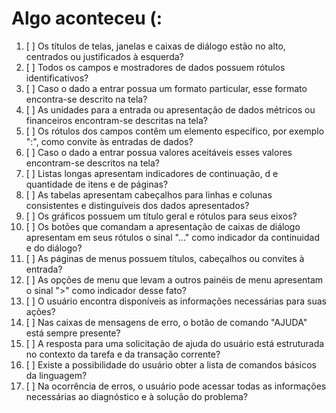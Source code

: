 # Algo aconteceu (:

1. [ ]
Os títulos de telas, janelas e caixas de diálogo estão no alto, centrados ou justificados à esquerda?
2. [ ]
Todos os campos e mostradores de dados possuem rótulos identificativos?
3. [ ]
Caso o dado a entrar possua um formato particular, esse formato encontra-se descrito na tela?
4. [ ]
As unidades para a entrada ou apresentação de dados métricos ou financeiros encontram-se descritas na tela?
5. [ ]
Os rótulos dos campos contêm um elemento específico, por exemplo ":", como convite às entradas de dados?
6. [ ]
Caso o dado a entrar possua valores aceitáveis esses valores encontram-se descritos na tela?
7. [ ]
Listas longas apresentam indicadores de continuação, d e quantidade de itens e de páginas?
8. [ ]
As tabelas apresentam cabeçalhos para linhas e colunas consistentes e distinguíveis dos dados apresentados?
9. [ ]
Os gráficos possuem um título geral e rótulos para seus eixos?
10. [ ]
Os botões que comandam a apresentação de caixas de diálogo apresentam em seus rótulos o sinal "..." como indicador da continuidad e do diálogo?
11. [ ]
As páginas de menus possuem títulos, cabeçalhos ou convites à entrada?
12. [ ]
As opções de menu que levam a outros painéis de menu   apresentam o sinal ">" como indicador desse fato?
13. [ ]
O usuário encontra disponíveis as informações necessárias para suas ações?
14. [ ]
Nas caixas de mensagens de erro, o botão de comando "AJUDA" está sempre presente?
15. [ ]
A resposta para uma solicitação de ajuda do usuário está estruturada no contexto da tarefa e da transação corrente?
16. [ ]
Existe a possibilidade do usuário obter a lista de comandos básicos da linguagem?
17. [ ]
Na ocorrência de erros, o usuário pode acessar todas as informações necessárias ao diagnóstico e à solução do problema?

<script src="https://code.jquery.com/jquery-3.2.1.min.js"></script>
<script>
$(':checkbox').removeAttr("disabled");
</script>
